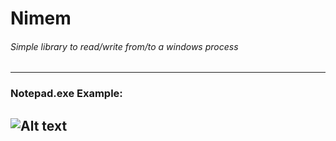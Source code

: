 # Nimem
###### Simple library to read/write from/to a windows process
----
### Notepad.exe Example:
![Alt text](https://s7.gifyu.com/images/tkwnvblAXx.gif)
----


